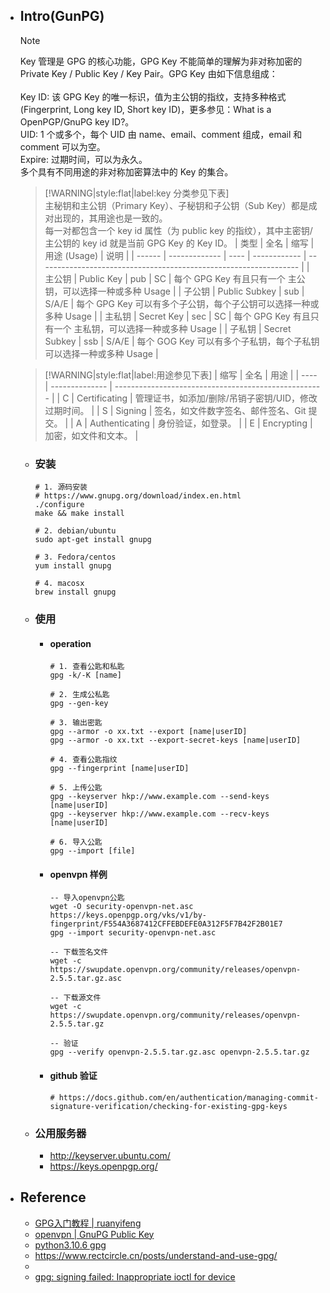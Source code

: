 * ## Intro(GunPG)

    > [!NOTE]
    Key 管理是 GPG 的核心功能，GPG Key 不能简单的理解为非对称加密的 Private Key / Public Key / Key Pair。GPG Key 由如下信息组成：
    <br><br>Key ID: 该 GPG Key 的唯一标识，值为主公钥的指纹，支持多种格式(Fingerprint, Long key ID, Short key ID)，更多参见：What is a OpenPGP/GnuPG key ID?。
    <br>UID: 1 个或多个，每个 UID 由 name、email、comment 组成，email 和 comment 可以为空。
    <br>Expire: 过期时间，可以为永久。
    <br>多个具有不同用途的非对称加密算法中的 Key 的集合。

    > [!WARNING|style:flat|label:key 分类参见下表]
    <br>主秘钥和主公钥（Primary Key）、子秘钥和子公钥（Sub Key）都是成对出现的，其用途也是一致的。
    <br>每一对都包含一个 key id 属性（为 public key 的指纹），其中主密钥/主公钥的 key id 就是当前 GPG Key 的 Key ID。
    | 类型   | 全名          | 缩写 | 用途 (Usage) | 说明                                                              |
    | ------ | ------------- | ---- | ------------ | ----------------------------------------------------------------- |
    | 主公钥 | Public Key    | pub  | SC           | 每个 GPG Key 有且只有一个 主公钥，可以选择一种或多种 Usage        |
    | 子公钥 | Public Subkey | sub  | S/A/E        | 每个 GPG Key 可以有多个子公钥，每个子公钥可以选择一种或多种 Usage |
    | 主私钥 | Secret Key    | sec  | SC           | 每个 GPG Key 有且只有一个 主私钥，可以选择一种或多种 Usage        |
    | 子私钥 | Secret Subkey | ssb  | S/A/E        | 每个 GOG Key 可以有多个子私钥，每个子私钥可以选择一种或多种 Usage |

    > [!WARNING|style:flat|label:用途参见下表]
    | 缩写 | 全名           | 用途                                                 |
    | ---- | -------------- | ---------------------------------------------------- |
    | C    | Certificating  | 管理证书，如添加/删除/吊销子密钥/UID，修改过期时间。 |
    | S    | Signing        | 签名，如文件数字签名、邮件签名、Git 提交。           |
    | A    | Authenticating | 身份验证，如登录。                                   |
    | E    | Encrypting     | 加密，如文件和文本。                                 |

    + ### 安装

        ```shell
        # 1. 源码安装
        # https://www.gnupg.org/download/index.en.html
        ./configure
        make && make install

        # 2. debian/ubuntu
        sudo apt-get install gnupg

        # 3. Fedora/centos
        yum install gnupg

        # 4. macosx
        brew install gnupg
        ```

    + ### 使用

        - #### operation
        
            ```shell
            # 1. 查看公匙和私匙
            gpg -k/-K [name]

            # 2. 生成公私匙
            gpg --gen-key

            # 3. 输出密匙
            gpg --armor -o xx.txt --export [name|userID]
            gpg --armor -o xx.txt --export-secret-keys [name|userID]

            # 4. 查看公匙指纹
            gpg --fingerprint [name|userID]

            # 5. 上传公匙
            gpg --keyserver hkp://www.example.com --send-keys [name|userID]
            gpg --keyserver hkp://www.example.com --recv-keys [name|userID]

            # 6. 导入公匙
            gpg --import [file]
            ```

        - #### openvpn 样例

            ```shell
            -- 导入openvpn公匙
            wget -O security-openvpn-net.asc https://keys.openpgp.org/vks/v1/by-fingerprint/F554A3687412CFFEBDEFE0A312F5F7B42F2B01E7
            gpg --import security-openvpn-net.asc

            -- 下载签名文件
            wget -c https://swupdate.openvpn.org/community/releases/openvpn-2.5.5.tar.gz.asc

            -- 下载源文件
            wget -c https://swupdate.openvpn.org/community/releases/openvpn-2.5.5.tar.gz

            -- 验证
            gpg --verify openvpn-2.5.5.tar.gz.asc openvpn-2.5.5.tar.gz
            ```

        - #### github 验证

            ```shell
            # https://docs.github.com/en/authentication/managing-commit-signature-verification/checking-for-existing-gpg-keys
            ```

    + ### 公用服务器

        * http://keyserver.ubuntu.com/
        * https://keys.openpgp.org/

* ## Reference
    + [GPG入门教程 | ruanyifeng ](http://www.ruanyifeng.com/blog/2013/07/gpg.html)
    + [openvpn | GnuPG Public Key](https://openvpn.net/community-resources/sig/ 'hello')
    + [python3.10.6 gpg](https://www.python.org/downloads/release/python-3106/)
    + https://www.rectcircle.cn/posts/understand-and-use-gpg/
    + 
    + [gpg: signing failed: Inappropriate ioctl for device](https://github.com/keybase/keybase-issues/issues/2798)